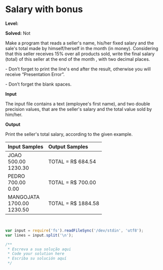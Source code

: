 # Salary with bonus 

**Level:** 

**Solved:** Not 


<p>
Make a program that reads a seller's name, his/her fixed salary and the sale's total made by himself/herself in the month (in money). Considering that this seller receives 15% over all products sold, write the final salary (total) of this seller at the end of the month , with two decimal places.
</p>

<p>
- Don’t forget to print the line's end after the result, otherwise you will receive “Presentation Error”.</p>

<p>
- Don’t forget the blank spaces.</p>


**Input** 

<p>
The input file contains a text (employee's first name), and two double precision values, that are the seller's salary and the total value sold by him/her.
</p>


**Output**

<p>
Print the seller's total salary, according to the given example.
</p>


| Input Samples | 	Output Samples |
|:--|:--|
| JOAO <br> 500.00 <br> 1230.30 |TOTAL = R$ 684.54
| PEDRO <br> 700.00 <br> 0.00 | TOTAL = R$ 700.00 |
| MANGOJATA <br >1700.00 <br>1230.50 |TOTAL = R$ 1884.58 |

```javascript 


var input = require('fs').readFileSync('/dev/stdin', 'utf8');
var lines = input.split('\n');

/**
 * Escreva a sua solução aqui
 * Code your solution here
 * Escriba su solución aquí
 */



```